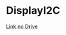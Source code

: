 # DisplayI2C

[Link no Drive](https://drive.google.com/drive/folders/1doXwW4cGo7Ax2pOo-GR9dQGpiLOTUSVf?usp=sharing)
